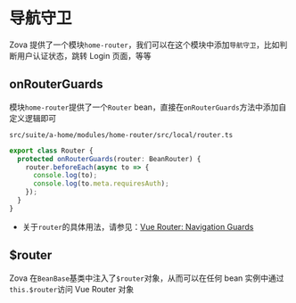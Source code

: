 # 导航守卫

Zova 提供了一个模块`home-router`，我们可以在这个模块中添加`导航守卫`，比如判断用户认证状态，跳转 Login 页面，等等

## onRouterGuards

模块`home-router`提供了一个`Router` bean，直接在`onRouterGuards`方法中添加自定义逻辑即可

`src/suite/a-home/modules/home-router/src/local/router.ts`

```typescript
export class Router {
  protected onRouterGuards(router: BeanRouter) {
    router.beforeEach(async to => {
      console.log(to);
      console.log(to.meta.requiresAuth);
    });
  }
}
```

- 关于`router`的具体用法，请参见：[Vue Router: Navigation Guards](https://router.vuejs.org/guide/advanced/navigation-guards.html)

## $router

Zova 在`BeanBase`基类中注入了`$router`对象，从而可以在任何 bean 实例中通过`this.$router`访问 Vue Router 对象
